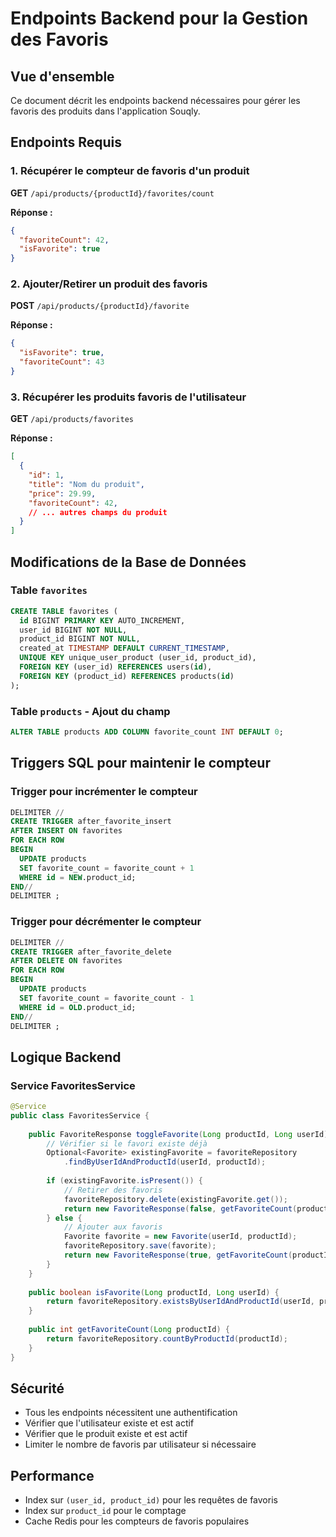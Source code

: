 # Endpoints Backend pour la Gestion des Favoris

## Vue d'ensemble
Ce document décrit les endpoints backend nécessaires pour gérer les favoris des produits dans l'application Souqly.

## Endpoints Requis

### 1. Récupérer le compteur de favoris d'un produit
**GET** `/api/products/{productId}/favorites/count`

**Réponse :**
```json
{
  "favoriteCount": 42,
  "isFavorite": true
}
```

### 2. Ajouter/Retirer un produit des favoris
**POST** `/api/products/{productId}/favorite`

**Réponse :**
```json
{
  "isFavorite": true,
  "favoriteCount": 43
}
```

### 3. Récupérer les produits favoris de l'utilisateur
**GET** `/api/products/favorites`

**Réponse :**
```json
[
  {
    "id": 1,
    "title": "Nom du produit",
    "price": 29.99,
    "favoriteCount": 42,
    // ... autres champs du produit
  }
]
```

## Modifications de la Base de Données

### Table `favorites`
```sql
CREATE TABLE favorites (
  id BIGINT PRIMARY KEY AUTO_INCREMENT,
  user_id BIGINT NOT NULL,
  product_id BIGINT NOT NULL,
  created_at TIMESTAMP DEFAULT CURRENT_TIMESTAMP,
  UNIQUE KEY unique_user_product (user_id, product_id),
  FOREIGN KEY (user_id) REFERENCES users(id),
  FOREIGN KEY (product_id) REFERENCES products(id)
);
```

### Table `products` - Ajout du champ
```sql
ALTER TABLE products ADD COLUMN favorite_count INT DEFAULT 0;
```

## Triggers SQL pour maintenir le compteur

### Trigger pour incrémenter le compteur
```sql
DELIMITER //
CREATE TRIGGER after_favorite_insert
AFTER INSERT ON favorites
FOR EACH ROW
BEGIN
  UPDATE products 
  SET favorite_count = favorite_count + 1 
  WHERE id = NEW.product_id;
END//
DELIMITER ;
```

### Trigger pour décrémenter le compteur
```sql
DELIMITER //
CREATE TRIGGER after_favorite_delete
AFTER DELETE ON favorites
FOR EACH ROW
BEGIN
  UPDATE products 
  SET favorite_count = favorite_count - 1 
  WHERE id = OLD.product_id;
END//
DELIMITER ;
```

## Logique Backend

### Service FavoritesService
```java
@Service
public class FavoritesService {
    
    public FavoriteResponse toggleFavorite(Long productId, Long userId) {
        // Vérifier si le favori existe déjà
        Optional<Favorite> existingFavorite = favoriteRepository
            .findByUserIdAndProductId(userId, productId);
        
        if (existingFavorite.isPresent()) {
            // Retirer des favoris
            favoriteRepository.delete(existingFavorite.get());
            return new FavoriteResponse(false, getFavoriteCount(productId));
        } else {
            // Ajouter aux favoris
            Favorite favorite = new Favorite(userId, productId);
            favoriteRepository.save(favorite);
            return new FavoriteResponse(true, getFavoriteCount(productId));
        }
    }
    
    public boolean isFavorite(Long productId, Long userId) {
        return favoriteRepository.existsByUserIdAndProductId(userId, productId);
    }
    
    public int getFavoriteCount(Long productId) {
        return favoriteRepository.countByProductId(productId);
    }
}
```

## Sécurité
- Tous les endpoints nécessitent une authentification
- Vérifier que l'utilisateur existe et est actif
- Vérifier que le produit existe et est actif
- Limiter le nombre de favoris par utilisateur si nécessaire

## Performance
- Index sur `(user_id, product_id)` pour les requêtes de favoris
- Index sur `product_id` pour le comptage
- Cache Redis pour les compteurs de favoris populaires 